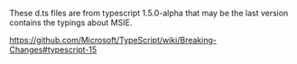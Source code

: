 These d.ts files are from typescript 1.5.0-alpha that may be the last version contains the typings about MSIE.

https://github.com/Microsoft/TypeScript/wiki/Breaking-Changes#typescript-15
